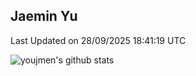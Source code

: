## Jaemin Yu

<!--START_SECTION:waka-->

 Last Updated on 28/09/2025 18:41:19 UTC
<!--END_SECTION:waka-->

![youjmen's github stats](https://github-readme-stats.vercel.app/api?username=youjmen&show_icons=true)
